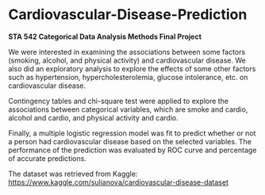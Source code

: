 # Cardiovascular-Disease-Prediction
**STA 542 Categorical Data Analysis Methods Final Project**

We were interested in examining the associations between some factors (smoking, alcohol, and physical activity) and cardiovascular disease. We also did an exploratory analysis to explore the effects of some other factors such as hypertension, hypercholesterolemia, glucose intolerance, etc. on cardiovascular disease. 

Contingency tables and chi-square test were applied to explore the associations between categorical variables, which are smoke and cardio, alcohol and cardio, and physical activity and cardio. 

Finally, a multiple logistic regression model was fit to predict whether or not a person had cardiovascular disease based on the selected variables. The performance of the prediction was evaluated by ROC curve and percentage of accurate predictions.  

The dataset was retrieved from Kaggle: https://www.kaggle.com/sulianova/cardiovascular-disease-dataset
